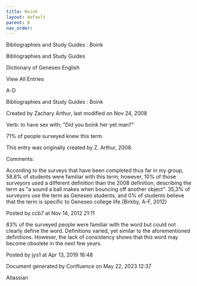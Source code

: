 ```yaml
---
title: Boink
layout: default
parent: B
nav_order:
---
```


Bibliographies and Study Guides : Boink

Bibliographies and Study Guides

Dictionary of Geneseo English

View All Entries

A-D

Bibliographies and Study Guides : Boink

Created by  Zachary Arthur, last modified on Nov 24, 2008

Verb: to have sex with; &quot;Did you boink her yet man?&quot;

71% of people surveyed knew this term.

This entry was originally created by Z. Arthur, 2008.

Comments:

According to the surveys that have been completed thus far in my group, 58.8% of students were familiar with this term; however, 10% of those surveyors used a different definition than the 2008 definition, describing the term as &quot;a sound a ball makes when bouncing off another object&quot;. 35,3% of surveyors use the term as Geneseo students, and 0% of students believe that the term is specific to Geneseo college life.(Birkby, A-F, 2012) 

Posted by ccb7 at Nov 14, 2012 21:11

83% of the surveyed people were familiar with the word but could not clearly define the word. Definitions varied, yet similar to the aforementioned definitions. However, the lack of consistency shows that this word may become obsolete in the next few years. 

Posted by jys1 at Apr 13, 2019 16:48

Document generated by Confluence on May 22, 2023 12:37

Atlassian
